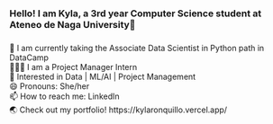 <h3 align="left">Hello! I am Kyla, a 3rd year Computer Science student at Ateneo de Naga University👋</h3>

###

<p align="left">
🌱 I am currently taking the Associate Data Scientist in Python path in DataCamp<br>
👩🏻‍💻 I am a Project Manager Intern<br>
👀 Interested in Data | ML/AI | Project Management<br>
😄 Pronouns: She/her<br>
📫 How to reach me: <a href="https://www.linkedin.com/in/kylaronquillo/" target="_blank" style="text-decoration: none; color: inherit;">LinkedIn</a><br>
🌏 Check out my portfolio! https://kylaronquillo.vercel.app/
</p>

